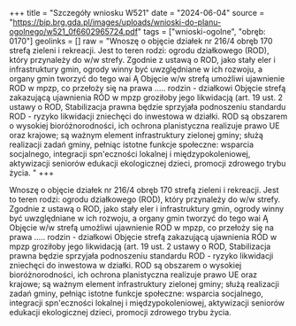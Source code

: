 +++
title = "Szczegóły wniosku W521"
date = "2024-06-04"
source = "https://bip.brg.gda.pl/images/uploads/wnioski-do-planu-ogolnego/w521_0f6602965724.pdf"
tags = ["wnioski-ogolne", "obręb: 0170"]
geolinks = []
raw = "Wnoszę o objęcie działek nr 216/4 obręb 170 strefą zieleni i rekreacji. Jest to teren rodzi: ogrodu działkowego (ROD), który przynależy do w/w strefy. Zgodnie z ustawą o ROD, jako stały eler i infrastruktury gmin, ogrody winny być uwzględniane w ich rozwoju, a organy gmin tworzyć do tego wai Ą Objęcie w/w strefą umożliwi ujawnienie ROD w mpzp, co przełoży się na prawa ..... rodzin - działkowi Objęcie strefą zakazującą ujawnienia RÓD w mpzp groziłoby jego likwidacją (art. 19 ust. 2 ustawy o ROD, Stabilizacja prawna będzie sprzyjała podnoszeniu standardu ROD - ryzyko likwidacji zniechęci do inwestowa w działki. ROD są obszarem o wysokiej bioróżnorodności, ich ochrona planistyczna realizuje prawo UE oraz krajowe; są ważnym element infrastruktury zielonej gminy; służą realizacji zadań gminy, pełniąc istotne funkcje społeczne: wsparcia socjalnego, integracji spn'eczności lokalnej i międzypokoleniowej, aktywizacji seniorów edukacji ekologicznej dzieci, promocji zdrowego trybu życia. "
+++

Wnoszę o objęcie działek nr 216/4 obręb 170 strefą zieleni i rekreacji. Jest to teren rodzi:
ogrodu działkowego (ROD), który przynależy do w/w strefy. Zgodnie z ustawą o ROD, jako stały eler i
infrastruktury gmin, ogrody winny być uwzględniane w ich rozwoju, a organy gmin tworzyć do tego wai Ą
Objęcie w/w strefą umożliwi ujawnienie ROD w mpzp, co przełoży się na prawa ..... rodzin - działkowi
Objęcie strefą zakazującą ujawnienia RÓD w mpzp groziłoby jego likwidacją (art. 19 ust. 2 ustawy o ROD,
Stabilizacja prawna będzie sprzyjała podnoszeniu standardu ROD - ryzyko likwidacji zniechęci do inwestowa
w działki. ROD są obszarem o wysokiej bioróżnorodności, ich ochrona planistyczna realizuje prawo UE oraz
krajowe; są ważnym element infrastruktury zielonej gminy; służą realizacji zadań gminy, pełniąc istotne funkcje
społeczne: wsparcia socjalnego, integracji spn'eczności lokalnej i międzypokoleniowej, aktywizacji seniorów
edukacji ekologicznej dzieci, promocji zdrowego trybu życia.



